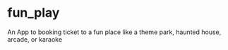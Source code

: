 # fun_play

An App to booking ticket to a fun place like a theme park, haunted house, arcade, or karaoke
